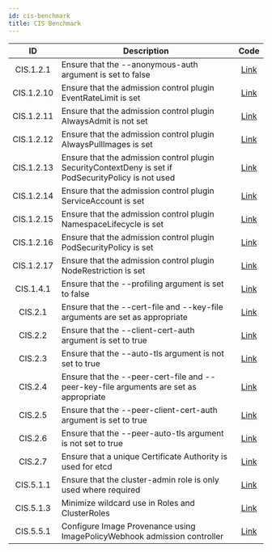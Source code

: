 ```yaml
---
id: cis-benchmark
title: CIS Benchmark
---
```


| ID | Description | Code |
|:--:| ----------- |:---:|
| CIS.1.2.1  | Ensure that the --anonymous-auth argument is set to false | [Link](https://github.com/raspbernetes/k8s-gitops/blob/master/policies/CIS.1.2.1.rego) |
| CIS.1.2.10 | Ensure that the admission control plugin EventRateLimit is set | [Link](https://github.com/raspbernetes/k8s-gitops/blob/master/policies/CIS.1.2.10.rego) |
| CIS.1.2.11 | Ensure that the admission control plugin AlwaysAdmit is not set | [Link](https://github.com/raspbernetes/k8s-gitops/blob/master/policies/CIS.1.2.11.rego) |
| CIS.1.2.12 | Ensure that the admission control plugin AlwaysPullImages is set| [Link](https://github.com/raspbernetes/k8s-gitops/blob/master/policies/CIS.1.2.12.rego) |
| CIS.1.2.13 | Ensure that the admission control plugin SecurityContextDeny is set if PodSecurityPolicy is not used | [Link](https://github.com/raspbernetes/k8s-gitops/blob/master/policies/CIS.1.2.13.rego) |
| CIS.1.2.14 | Ensure that the admission control plugin ServiceAccount is set| [Link](https://github.com/raspbernetes/k8s-gitops/blob/master/policies/CIS.1.2.14.rego) |
| CIS.1.2.15 | Ensure that the admission control plugin NamespaceLifecycle is set | [Link](https://github.com/raspbernetes/k8s-gitops/blob/master/policies/CIS.1.2.15.rego) |
| CIS.1.2.16 | Ensure that the admission control plugin PodSecurityPolicy is set| [Link](https://github.com/raspbernetes/k8s-gitops/blob/master/policies/CIS.1.2.16.rego) |
| CIS.1.2.17 | Ensure that the admission control plugin NodeRestriction is set| [Link](https://github.com/raspbernetes/k8s-gitops/blob/master/policies/CIS.1.2.17.rego) |
| CIS.1.4.1 | Ensure that the --profiling argument is set to false | [Link](https://github.com/raspbernetes/k8s-gitops/blob/master/policies/CIS.1.4.1.rego) |
| CIS.2.1 | Ensure that the --cert-file and --key-file arguments are set as appropriate | [Link](https://github.com/raspbernetes/k8s-gitops/blob/master/policies/CIS.2.1.rego) |
| CIS.2.2 | Ensure that the --client-cert-auth argument is set to true | [Link](https://github.com/raspbernetes/k8s-gitops/blob/master/policies/CIS.2.2.rego) |
| CIS.2.3 | Ensure that the --auto-tls argument is not set to true | [Link](https://github.com/raspbernetes/k8s-gitops/blob/master/policies/CIS.2.3.rego) |
| CIS.2.4 | Ensure that the --peer-cert-file and --peer-key-file arguments are set as appropriate | [Link](https://github.com/raspbernetes/k8s-gitops/blob/master/policies/CIS.2.4.rego) |
| CIS.2.5 | Ensure that the --peer-client-cert-auth argument is set to true | [Link](https://github.com/raspbernetes/k8s-gitops/blob/master/policies/CIS.2.5.rego) |
| CIS.2.6 | Ensure that the --peer-auto-tls argument is not set to true | [Link](https://github.com/raspbernetes/k8s-gitops/blob/master/policies/CIS.2.6.rego) |
| CIS.2.7 | Ensure that a unique Certificate Authority is used for etcd | [Link](https://github.com/raspbernetes/k8s-gitops/blob/master/policies/CIS.2.7.rego) |
| CIS.5.1.1 | Ensure that the cluster-admin role is only used where required | [Link](https://github.com/raspbernetes/k8s-gitops/blob/master/policies/CIS.5.1.1.rego) |
| CIS.5.1.3 | Minimize wildcard use in Roles and ClusterRoles  | [Link](https://github.com/raspbernetes/k8s-gitops/blob/master/policies/CIS.5.1.3.rego) |
| CIS.5.5.1 | Configure Image Provenance using ImagePolicyWebhook admission controller | [Link](https://github.com/raspbernetes/k8s-gitops/blob/master/policies/CIS.5.5.1.rego) |
